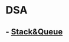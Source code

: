 # DSA

## - [Stack&Queue](https://github.com/jjheon0614/DSA/blob/55f2be947646be67fca44f59e9db338a8ad1f4c6/Stack%26Queue/Stack%26Queue.md)
